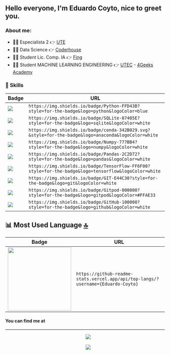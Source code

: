 ## Hello everyone, I'm Eduardo Coyto, nice to greet you.

### About me:

- 👨‍💻 Especialista 2                                👉 [UTE](https://www.ute.com.uy)
- 👨‍💻 Data Science                                  👉 [Coderhouse](https://www.coderhouse.com/)
- 👨‍🏫 Student Lic. Comp. IA                         👉 [Fing](https://www.fing.edu.uy/)
- 👨‍🏫 Student MACHINE LEARNING ENGINEERING          👉 [UTEC](https://utec.edu.uy/) - [4Geeks Academy](https://4geeks.com/)

### 🤹 Skills
| Badge                                                                                                                                        | URL                                                                                                                              |
| -------------------------------------------------------------------------------------------------------------------------------------------- | -------------------------------------------------------------------------------------------------------------------------------- |
| <img src="https://img.shields.io/badge/Python-FFD43B?style=for-the-badge&logo=python&logoColor=blue" />                                      | `https://img.shields.io/badge/Python-FFD43B?style=for-the-badge&logo=python&logoColor=blue`                |
| <img src="https://img.shields.io/badge/SQLite-07405E?style=for-the-badge&logo=sqlite&logoColor=white" />                                     |  `https://img.shields.io/badge/SQLite-07405E?style=for-the-badge&logo=sqlite&logoColor=white`              |
| <img src="https://img.shields.io/badge/conda-342B029.svg?&style=for-the-badge&logo=anaconda&logoColor=white"/>                               | `https://img.shields.io/badge/conda-342B029.svg?&style=for-the-badge&logo=anaconda&logoColor=white`        |
| <img src="https://img.shields.io/badge/Numpy-777BB4?style=for-the-badge&logo=numpy&logoColor=white" />                                       | `https://img.shields.io/badge/Numpy-777BB4?style=for-the-badge&logo=numpy&logoColor=white`                 |
| <img src="https://img.shields.io/badge/Pandas-2C2D72?style=for-the-badge&logo=pandas&logoColor=white" />                                     | `https://img.shields.io/badge/Pandas-2C2D72?style=for-the-badge&logo=pandas&logoColor=white`               |
| <img src="https://img.shields.io/badge/TensorFlow-FF6F00?style=for-the-badge&logo=tensorflow&logoColor=white" />                             | `https://img.shields.io/badge/TensorFlow-FF6F00?style=for-the-badge&logo=tensorflow&logoColor=white`       |
| <img src="https://img.shields.io/badge/GIT-E44C30?style=for-the-badge&logo=git&logoColor=white" />                                           | `https://img.shields.io/badge/GIT-E44C30?style=for-the-badge&logo=git&logoColor=white`                     |
| <img src="https://img.shields.io/badge/Gitpod-000000?style=for-the-badge&logo=gitpod&logoColor=#FFAE33" />                                   | `https://img.shields.io/badge/Gitpod-000000?style=for-the-badge&logo=gitpod&logoColor=#FFAE33`             |
| <img src="https://img.shields.io/badge/GitHub-100000?style=for-the-badge&logo=github&logoColor=white" />                                     | `https://img.shields.io/badge/GitHub-100000?style=for-the-badge&logo=github&logoColor=white`               |

## 📊 Most Used Language [🔝](#welcome-badges-4-readmemd-profile)

| Badge                                                                                                    | URL                                                                         |
| -------------------------------------------------------------------------------------------------------- | --------------------------------------------------------------------------- |
| <img width='200' src="https://github-readme-stats.vercel.app/api/top-langs/?username=Eduardo-Coyto" /> | `https://github-readme-stats.vercel.app/api/top-langs/?username={Eduardo-Coyto}` |



#### You can find me at
---

<p align='center'>
&nbsp;&nbsp;&nbsp;&nbsp;
  <a href="https://www.linkedin.com/in/eduardo-coyto-brignone-4b5637142/"><img src="https://img.shields.io/badge/linkedin-%230077B5.svg?&style=for-the-badge&logo=linkedin&logoColor=white" /></a>
</p>

<p align='center'>
&nbsp;&nbsp;&nbsp;&nbsp;
  <a href="https://twitter.com/EduardoCoyto/"><img src="https://img.shields.io/badge/Twitter-1DA1F2?style=for-the-badge&logo=twitter&logoColor=white" /></a>
</p>
